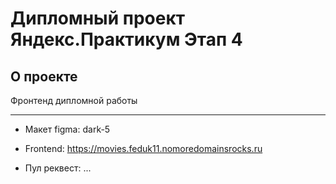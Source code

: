 # Дипломный проект Яндекс.Практикум Этап 4

## О проекте
Фронтенд дипломной работы<br/>

---

* Макет figma: dark-5

* Frontend: https://movies.feduk11.nomoredomainsrocks.ru

* Пул реквест: ...
